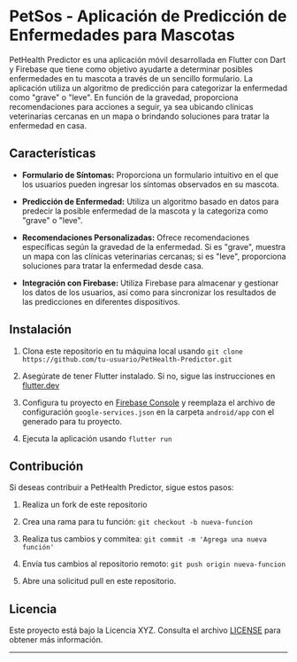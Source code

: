 # PetSos - Aplicación de Predicción de Enfermedades para Mascotas


PetHealth Predictor es una aplicación móvil desarrollada en Flutter con Dart y Firebase que tiene como objetivo ayudarte a determinar posibles enfermedades en tu mascota a través de un sencillo formulario. La aplicación utiliza un algoritmo de predicción para categorizar la enfermedad como "grave" o "leve". En función de la gravedad, proporciona recomendaciones para acciones a seguir, ya sea ubicando clínicas veterinarias cercanas en un mapa o brindando soluciones para tratar la enfermedad en casa.


## Características

- **Formulario de Síntomas:** Proporciona un formulario intuitivo en el que los usuarios pueden ingresar los síntomas observados en su mascota.

- **Predicción de Enfermedad:** Utiliza un algoritmo basado en datos para predecir la posible enfermedad de la mascota y la categoriza como "grave" o "leve".

- **Recomendaciones Personalizadas:** Ofrece recomendaciones específicas según la gravedad de la enfermedad. Si es "grave", muestra un mapa con las clínicas veterinarias cercanas; si es "leve", proporciona soluciones para tratar la enfermedad desde casa.

- **Integración con Firebase:** Utiliza Firebase para almacenar y gestionar los datos de los usuarios, así como para sincronizar los resultados de las predicciones en diferentes dispositivos.

## Instalación

1. Clona este repositorio en tu máquina local usando `git clone https://github.com/tu-usuario/PetHealth-Predictor.git`

2. Asegúrate de tener Flutter instalado. Si no, sigue las instrucciones en [flutter.dev](https://flutter.dev/docs/get-started/install)

3. Configura tu proyecto en [Firebase Console](https://console.firebase.google.com/) y reemplaza el archivo de configuración `google-services.json` en la carpeta `android/app` con el generado para tu proyecto.

4. Ejecuta la aplicación usando `flutter run`

## Contribución

Si deseas contribuir a PetHealth Predictor, sigue estos pasos:

1. Realiza un fork de este repositorio

2. Crea una rama para tu función: `git checkout -b nueva-funcion`

3. Realiza tus cambios y commitea: `git commit -m 'Agrega una nueva función'`

4. Envía tus cambios al repositorio remoto: `git push origin nueva-funcion`

5. Abre una solicitud pull en este repositorio.

## Licencia

Este proyecto está bajo la Licencia XYZ. Consulta el archivo [LICENSE](LICENSE) para obtener más información.

---
